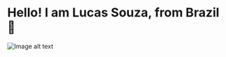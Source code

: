 <h1>Hello! I am Lucas Souza, from Brazil👋</h1>

![Image alt text](https://github-metrics-api.vercel.app/api/profile)